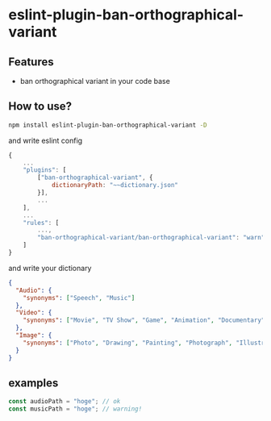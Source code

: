 # eslint-plugin-ban-orthographical-variant

## Features

- ban orthographical variant in your code base

## How to use?

```bash
npm install eslint-plugin-ban-orthographical-variant -D
```

and write eslint config

```javascript
{
    ...
    "plugins": [
        ["ban-orthographical-variant", {
            dictionaryPath: "~~dictionary.json"
        }],
        ...
    ],
    ...
    "rules": [
        ...,
        "ban-orthographical-variant/ban-orthographical-variant": "warn",
    ]
}

```

and write your dictionary

```json
{
  "Audio": {
    "synonyms": ["Speech", "Music"]
  },
  "Video": {
    "synonyms": ["Movie", "TV Show", "Game", "Animation", "Documentary"]
  },
  "Image": {
    "synonyms": ["Photo", "Drawing", "Painting", "Photograph", "Illustration"]
  }
}
```

## examples

```javascript
const audioPath = "hoge"; // ok
const musicPath = "hoge"; // warning!
```
